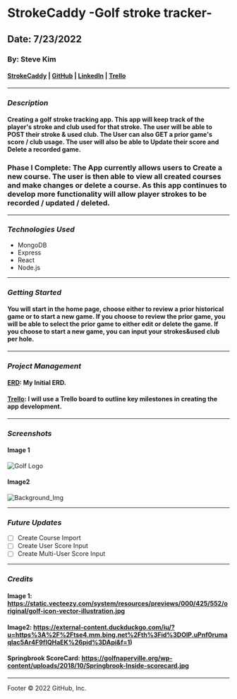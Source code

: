 # StrokeCaddy -Golf stroke tracker-

## Date: 7/23/2022

### By: Steve Kim

#### [StrokeCaddy](https://strokecaddy.herokuapp.com/) | [GitHub](https://github.com/Skim1571) | [LinkedIn](https://www.linkedin.com/in/steve-kim-b641541b/) | [Trello](https://trello.com/b/c63ML0GP/stroke-caddy)

---

### **_Description_**

#### Creating a golf stroke tracking app. This app will keep track of the player's stroke and club used for that stroke. The user will be able to POST their stroke & used club. The User can also GET a prior game's score / club usage. The user will also be able to Update their score and Delete a recorded game.

### Phase I Complete: The App currently allows users to Create a new course. The user is then able to view all created courses and make changes or delete a course. As this app continues to develop more functionality will allow player strokes to be recorded / updated / deleted.

---

### **_Technologies Used_**

- MongoDB
- Express
- React
- Node.js

---

### **_Getting Started_**

#### You will start in the home page, choose either to review a prior historical game or to start a new game. If you choose to review the prior game, you will be able to select the prior game to either edit or delete the game. If you choose to start a new game, you can input your strokes&used club per hole.

---
### **_Project Management_**

#### [ERD](): My Initial ERD.

#### [Trello](https://trello.com/b/c63ML0GP/stroke-caddy): I will use a Trello board to outline key milestones in creating the app development.
---

### **_Screenshots_**

#### Image 1
![Golf Logo](https://static.vecteezy.com/system/resources/previews/000/425/552/original/golf-icon-vector-illustration.jpg)

#### Image2
![Background_Img](https://external-content.duckduckgo.com/iu/?u=https%3A%2F%2Ftse4.mm.bing.net%2Fth%3Fid%3DOIP.uPnf0rumaqlac5Ar4F9fIQHaEK%26pid%3DApi&f=1)


---

### **_Future Updates_**

- [ ] Create Course Import
- [ ] Create User Score Input
- [ ] Create Multi-User Score Input

---

### **_Credits_**

#### Image 1: https://static.vecteezy.com/system/resources/previews/000/425/552/original/golf-icon-vector-illustration.jpg

#### Image2: https://external-content.duckduckgo.com/iu/?u=https%3A%2F%2Ftse4.mm.bing.net%2Fth%3Fid%3DOIP.uPnf0rumaqlac5Ar4F9fIQHaEK%26pid%3DApi&f=1)

#### Springbrook ScoreCard: https://golfnaperville.org/wp-content/uploads/2018/10/Springbrook-Inside-scorecard.jpg
---

Footer
© 2022 GitHub, Inc.
